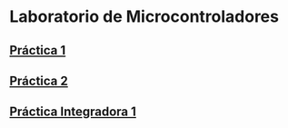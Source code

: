 # Laboratorio de Microcontroladores
## [Práctica 1](https://github.com/LuisAlfPerez/Microcontroladores/tree/Pr%C3%A1ctica1)
## [Práctica 2](https://github.com/LuisAlfPerez/Microcontroladores/tree/Pr%C3%A1ctica2)
## [Práctica Integradora 1](https://github.com/LuisAlfPerez/Microcontroladores/tree/Pr%C3%A1cticaIntegradora1)

